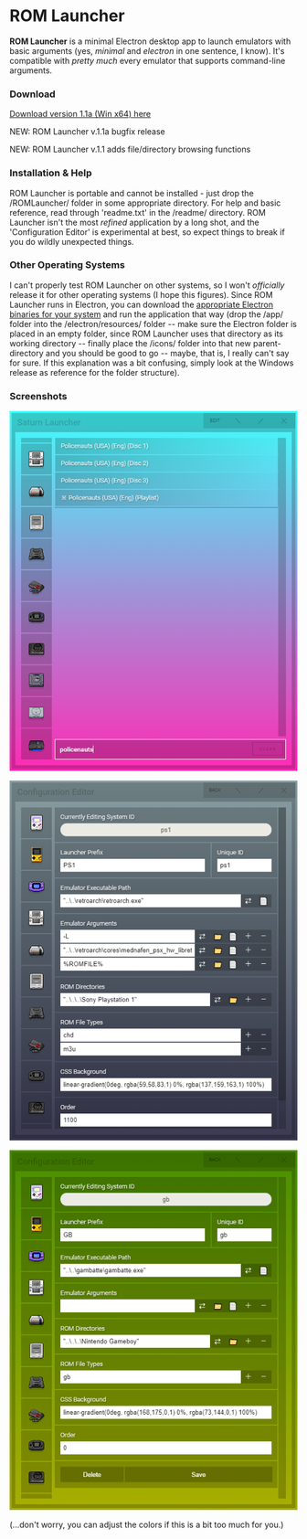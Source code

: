 # ROM Launcher

**ROM Launcher** is a minimal Electron desktop app to launch emulators with basic arguments (yes, *minimal* and *electron* in one sentence, I know). It's compatible with *pretty much* every emulator that supports command-line arguments. 

### Download
[Download version 1.1a (Win x64) here](https://github.com/ButcheredGenre/ROMLauncher/releases/tag/1.1a)

NEW: ROM Launcher v.1.1a bugfix release

NEW: ROM Launcher v.1.1 adds file/directory browsing functions

### Installation & Help
ROM Launcher is portable and cannot be installed - just drop the /ROMLauncher/ folder in some appropriate directory. For help and basic reference, read through 'readme.txt' in the /readme/ directory. ROM Launcher isn't the most *refined* application by a long shot, and the 'Configuration Editor' is experimental at best, so expect things to break if you do wildly unexpected things.

### Other Operating Systems
I can't properly test ROM Launcher on other systems, so I won't *officially* release it for other operating systems (I hope this figures). Since ROM Launcher runs in Electron, you can download the [appropriate Electron binaries for your system](https://github.com/electron/electron/releases) and run the application that way (drop the /app/ folder into the /electron/resources/ folder -- make sure the Electron folder is placed in an empty folder, since ROM Launcher uses that directory as its working directory -- finally place the /icons/ folder into that new parent-directory and you should be good to go -- maybe, that is, I really can't say for sure. If this explanation was a bit confusing, simply look at the Windows release as reference for the folder structure).

### Screenshots
![ROM Launcher screenshot](/readme/romlauncher_screen_3.png)

![ROM Launcher screenshot](/readme/romlauncher_screen_2.png)

![ROM Launcher screenshot](/readme/romlauncher_screen_1.png)

(...don't worry, you can adjust the colors if this is a bit too much for you.)
